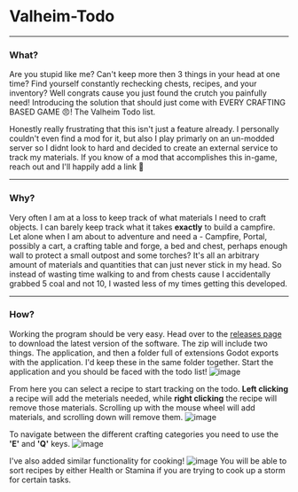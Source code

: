 # Valheim-Todo
---
### What?
Are you stupid like me? Can't keep more then 3 things in your head at one time? Find yourself constantly rechecking chests, recipes, and your inventory? Well congrats cause you just found the crutch you painfully need! Introducing the solution that should just come with EVERY CRAFTING BASED GAME 😠! The Valheim Todo list.

Honestly really frustrating that this isn't just a feature already. I personally couldn't even find a mod for it, but also I play primarly on an un-modded server so I didnt look to hard and decided to create an external service to track my materials. If you know of a mod that accomplishes this in-game, reach out and I'll happily add a link 🤘

---
### Why?
Very often I am at a loss to keep track of what materials I need to craft objects. I can barely keep track what it takes **exactly** to build a campfire. Let alone when I am about to adventure and need a - Campfire, Portal, possibly a cart, a crafting table and forge, a bed and chest, perhaps enough wall to protect a small outpost and some torches? It's all an arbitrary amount of materials and quantities that can just never stick in my head. So instead of wasting time walking to and from chests cause I accidentally grabbed 5 coal and not 10, I wasted less of my times getting this developed.

---
### How?
Working the program should be very easy. Head over to the [releases page](https://github.com/adrian-azan/Valheim-Todo/releases) to download the latest version of the software. The zip will include two things. The application, and then a folder full of extensions Godot exports with the application. I'd keep these in the same folder together. Start the application and you should be faced with the todo list!
![image](https://github.com/adrian-azan/Valheim-Todo/assets/21688569/a4492c40-2fd7-4a10-931d-2435d82d2cde)

From here you can select a recipe to start tracking on the todo. **Left clicking** a recipe will add the meterials needed, while **right clicking** the recipe will remove those materials. Scrolling up with the mouse wheel will add materials, and scrolling down will remove them.
![image](https://github.com/adrian-azan/Valheim-Todo/assets/21688569/46438957-652e-45fa-82e1-ae26249a3366)

To navigate between the different crafting categories you need to use the **'E'** and **'Q'** keys.
![image](https://github.com/adrian-azan/Valheim-Todo/assets/21688569/08e81901-9388-437a-be5a-810568b06b31)

I've also added similar functionality for cooking!
![image](https://github.com/adrian-azan/Valheim-Todo/assets/21688569/edbb39d8-1800-447e-9b0a-7e8b4b9f020b)
You will be able to sort recipes by either Health or Stamina if you are trying to cook up a storm for certain tasks.
